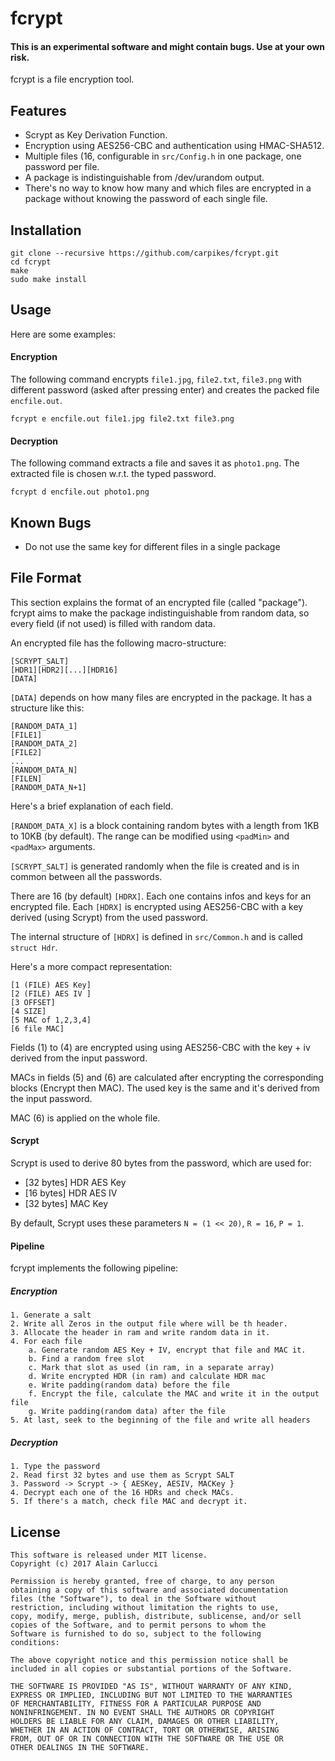 # fcrypt

#### This is an experimental software and might contain bugs. Use at your own risk.

fcrypt is a file encryption tool.

## Features

* Scrypt as Key Derivation Function.
* Encryption using AES256-CBC and authentication using HMAC-SHA512.
* Multiple files (16, configurable in `src/Config.h` in one package, one password per file.
* A package is indistinguishable from /dev/urandom output.
* There's no way to know how many and which files are encrypted in a package without knowing the password of each single file.

## Installation

```
git clone --recursive https://github.com/carpikes/fcrypt.git
cd fcrypt
make
sudo make install
```

## Usage

Here are some examples:

#### Encryption

The following command encrypts `file1.jpg`, `file2.txt`, `file3.png` with
different password (asked after pressing enter) and creates the packed file 
`encfile.out`.

```
fcrypt e encfile.out file1.jpg file2.txt file3.png
```

#### Decryption

The following command extracts a file and saves it as `photo1.png`. 
The extracted file is chosen w.r.t. the typed password.

```
fcrypt d encfile.out photo1.png
```

## Known Bugs

* Do not use the same key for different files in a single package

## File Format

This section explains the format of an encrypted file (called "package").
fcrypt aims to make the package indistinguishable from random data, so every
field (if not used) is filled with random data.

An encrypted file has the following macro-structure:

```
[SCRYPT_SALT]
[HDR1][HDR2][...][HDR16]
[DATA]
```

`[DATA]` depends on how many files are encrypted in the package. 
It has a structure like this:

```
[RANDOM_DATA_1]
[FILE1]
[RANDOM_DATA_2]
[FILE2]
...
[RANDOM_DATA_N]
[FILEN]
[RANDOM_DATA_N+1]
```

Here's a brief explanation of each field.

`[RANDOM_DATA_X]` is a block containing random bytes with a length from 1KB 
to 10KB (by default). 
The range can be modified using `<padMin>` and `<padMax>` arguments.

`[SCRYPT_SALT]` is generated randomly when the file is created and is in
common between all the passwords.

There are 16 (by default) `[HDRX]`. Each one contains infos and keys for an
encrypted file. Each `[HDRX]` is encrypted using AES256-CBC  with a key derived
(using Scrypt) from the used password.

The internal structure of `[HDRX]` is defined in `src/Common.h` and is called
`struct Hdr`. 

Here's a more compact representation:
```
[1 (FILE) AES Key]
[2 (FILE) AES IV ]
[3 OFFSET]
[4 SIZE]
[5 MAC of 1,2,3,4]
[6 file MAC]
```

Fields (1) to (4) are encrypted using using AES256-CBC with the key + iv 
derived from the input password. 

MACs in fields (5) and (6) are calculated after encrypting the corresponding
blocks (Encrypt then MAC). The used key is the same and it's derived
from the input password.

MAC (6) is applied on the whole file.

#### Scrypt

Scrypt is used to derive 80 bytes from the password, which are used for:

* [32 bytes] HDR AES Key
* [16 bytes] HDR AES IV
* [32 bytes] MAC Key

By default, Scrypt uses these parameters `N = (1 << 20)`, `R = 16`, `P = 1`.


#### Pipeline

fcrypt implements the following pipeline:

##### Encryption

```
1. Generate a salt
2. Write all Zeros in the output file where will be th header.
3. Allocate the header in ram and write random data in it.
4. For each file
    a. Generate random AES Key + IV, encrypt that file and MAC it.
    b. Find a random free slot
    c. Mark that slot as used (in ram, in a separate array)
    d. Write encrypted HDR (in ram) and calculate HDR mac
    e. Write padding(random data) before the file
    f. Encrypt the file, calculate the MAC and write it in the output file
    g. Write padding(random data) after the file
5. At last, seek to the beginning of the file and write all headers
```

##### Decryption

```
1. Type the password
2. Read first 32 bytes and use them as Scrypt SALT
3. Password -> Scrypt -> { AESKey, AESIV, MACKey }
4. Decrypt each one of the 16 HDRs and check MACs.
5. If there's a match, check file MAC and decrypt it.
```

## License

```
This software is released under MIT license.
Copyright (c) 2017 Alain Carlucci

Permission is hereby granted, free of charge, to any person
obtaining a copy of this software and associated documentation
files (the "Software"), to deal in the Software without
restriction, including without limitation the rights to use,
copy, modify, merge, publish, distribute, sublicense, and/or sell
copies of the Software, and to permit persons to whom the
Software is furnished to do so, subject to the following
conditions:

The above copyright notice and this permission notice shall be
included in all copies or substantial portions of the Software.

THE SOFTWARE IS PROVIDED "AS IS", WITHOUT WARRANTY OF ANY KIND,
EXPRESS OR IMPLIED, INCLUDING BUT NOT LIMITED TO THE WARRANTIES
OF MERCHANTABILITY, FITNESS FOR A PARTICULAR PURPOSE AND
NONINFRINGEMENT. IN NO EVENT SHALL THE AUTHORS OR COPYRIGHT
HOLDERS BE LIABLE FOR ANY CLAIM, DAMAGES OR OTHER LIABILITY,
WHETHER IN AN ACTION OF CONTRACT, TORT OR OTHERWISE, ARISING
FROM, OUT OF OR IN CONNECTION WITH THE SOFTWARE OR THE USE OR
OTHER DEALINGS IN THE SOFTWARE.
```
